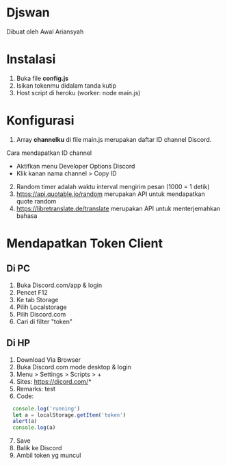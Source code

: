 # Djswan
Dibuat oleh Awal Ariansyah

# Instalasi

1. Buka file **config.js**
2. Isikan tokenmu didalam tanda kutip
3. Host script di heroku (worker: node main.js)

# Konfigurasi

1. Array **channelku** di file main.js merupakan daftar ID channel Discord.

Cara mendapatkan ID channel
  - Aktifkan menu Developer Options Discord
  - Klik kanan nama channel > Copy ID

2. Random timer adalah waktu interval mengirim pesan (1000 = 1 detik)
3. https://api.quotable.io/random merupakan API untuk mendapatkan quote random
4. https://libretranslate.de/translate merupakan API untuk menterjemahkan bahasa


# Mendapatkan Token Client

## Di PC
  
  1. Buka Discord.com/app & login
  2. Pencet F12
  3. Ke tab Storage
  4. Pilih Localstorage
  5. Pilih Discord.com
  6. Cari di filter "token"

## Di HP
  
  1. Download Via Browser
  2. Buka Discord.com mode desktop & login
  3. Menu > Settings > Scripts > +
  4. Sites: https://dicord.com/*
  5. Remarks: test
  6. Code:
  
  ```js
    console.log('running')
    let a = localStorage.getItem('token')
    alert(a)
    console.log(a)
  ```
  
  7. Save
  8. Balik ke Discord
  9. Ambil token yg muncul
